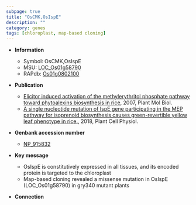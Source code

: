 ```yaml
---
subpage: true
title: "OsCMK,OsIspE"
description: ""
category: genes
tags: [chloroplast, map-based cloning]
---
```


* **Information**  
    + Symbol: OsCMK,OsIspE  
    + MSU: [LOC_Os01g58790](http://rice.plantbiology.msu.edu/cgi-bin/ORF_infopage.cgi?orf=LOC_Os01g58790)  
    + RAPdb: [Os01g0802100](http://rapdb.dna.affrc.go.jp/viewer/gbrowse_details/irgsp1?name=Os01g0802100)  

* **Publication**  
    + [Elicitor induced activation of the methylerythritol phosphate pathway toward phytoalexins biosynthesis in rice](http://www.ncbi.nlm.nih.gov/pubmed?term=Elicitor+induced+activation+of+the+methylerythritol+phosphate+pathway+toward+phytoalexins+biosynthesis+in+rice%5BTitle%5D), 2007, Plant Mol Biol.
    + [A single nucleotide mutation of IspE gene participating in the MEP pathway for isoprenoid biosynthesis causes green-revertible yellow leaf phenotype in rice.](http://www.ncbi.nlm.nih.gov/pubmed?term=A+single+nucleotide+mutation+of+IspE+gene+participating+in+the+MEP+pathway+for+isoprenoid+biosynthesis+causes+green-revertible+yellow+leaf+phenotype+in+rice.%5BTitle%5D), 2018, Plant Cell Physiol.

* **Genbank accession number**  
    + [NP_915832](http://www.ncbi.nlm.nih.gov/nuccore/NP_915832)

* **Key message**  
    + OsIspE is constitutively expressed in all tissues, and its encoded protein is targeted to the chloroplast
    + Map-based cloning revealed a missense mutation in OsIspE (LOC_Os01g58790) in gry340 mutant plants

* **Connection**  



